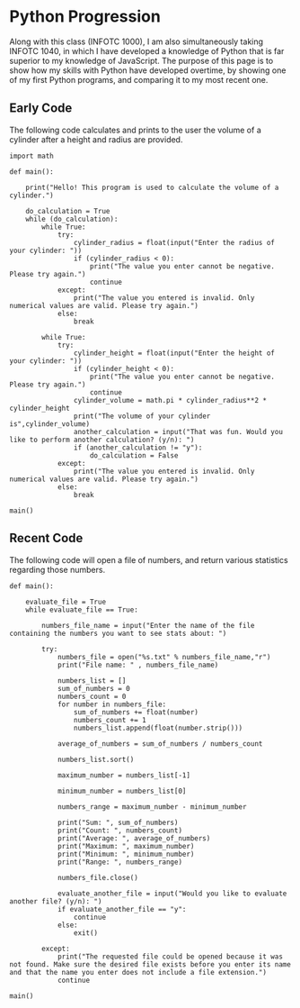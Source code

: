 # Python Progression

Along with this class (INFOTC 1000), I am also simultaneously taking INFOTC 1040, in which I have developed a knowledge of Python that is far superior to my knowledge of JavaScript. The purpose of this page is to show how my skills with Python have developed overtime, by showing one of my first Python programs, and comparing it to my most recent one.

## Early Code

The following code calculates and prints to the user the volume of a cylinder after a height and radius are provided.

```
import math

def main():

    print("Hello! This program is used to calculate the volume of a cylinder.")
    
    do_calculation = True
    while (do_calculation):
        while True:
            try:
                cylinder_radius = float(input("Enter the radius of your cylinder: "))
                if (cylinder_radius < 0):
                    print("The value you enter cannot be negative. Please try again.")
                    continue
            except:
                print("The value you entered is invalid. Only numerical values are valid. Please try again.")
            else:
                break
                
        while True:
            try:
                cylinder_height = float(input("Enter the height of your cylinder: "))
                if (cylinder_height < 0):
                    print("The value you enter cannot be negative. Please try again.")
                    continue
                cylinder_volume = math.pi * cylinder_radius**2 * cylinder_height
                print("The volume of your cylinder is",cylinder_volume)
                another_calculation = input("That was fun. Would you like to perform another calculation? (y/n): ")
                if (another_calculation != "y"):
                    do_calculation = False
            except:
                print("The value you entered is invalid. Only numerical values are valid. Please try again.")
            else:
                break

main()
```

## Recent Code

The following code will open a file of numbers, and return various statistics regarding those numbers.

```
def main():

    evaluate_file = True
    while evaluate_file == True:

        numbers_file_name = input("Enter the name of the file containing the numbers you want to see stats about: ")

        try:
            numbers_file = open("%s.txt" % numbers_file_name,"r")
            print("File name: " , numbers_file_name)

            numbers_list = []
            sum_of_numbers = 0
            numbers_count = 0
            for number in numbers_file:
                sum_of_numbers += float(number)
                numbers_count += 1
                numbers_list.append(float(number.strip()))
            
            average_of_numbers = sum_of_numbers / numbers_count
            
            numbers_list.sort()

            maximum_number = numbers_list[-1]

            minimum_number = numbers_list[0]

            numbers_range = maximum_number - minimum_number

            print("Sum: ", sum_of_numbers)
            print("Count: ", numbers_count)
            print("Average: ", average_of_numbers)
            print("Maximum: ", maximum_number)
            print("Minimum: ", minimum_number)
            print("Range: ", numbers_range)

            numbers_file.close()

            evaluate_another_file = input("Would you like to evaluate another file? (y/n): ")
            if evaluate_another_file == "y":
                continue
            else:
                exit()
            
        except:
            print("The requested file could be opened because it was not found. Make sure the desired file exists before you enter its name and that the name you enter does not include a file extension.") 
            continue
    
main()
```
